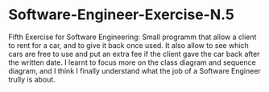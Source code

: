 # Software-Engineer-Exercise-N.5
Fifth Exercise for Software Engineering:
Small programm that allow a client to rent for a car, and to give it back once used. It also allow to see which cars are free to use and put an extra fee if the client 
gave the car back after the written date.
I learnt to focus more on the class diagram and sequence diagram, and I think I finally understand what the job of a Software Engineer trully is about.

